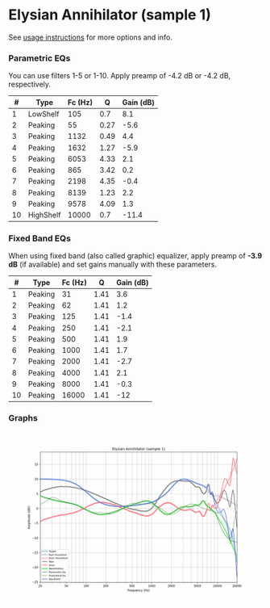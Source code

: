 # Elysian Annihilator (sample 1)
See [usage instructions](https://github.com/jaakkopasanen/AutoEq#usage) for more options and info.

### Parametric EQs
You can use filters 1-5 or 1-10. Apply preamp of -4.2 dB or -4.2 dB, respectively.

|   # | Type      |   Fc (Hz) |    Q |   Gain (dB) |
|-----|-----------|-----------|------|-------------|
|   1 | LowShelf  |       105 | 0.7  |         8.1 |
|   2 | Peaking   |        55 | 0.27 |        -5.6 |
|   3 | Peaking   |      1132 | 0.49 |         4.4 |
|   4 | Peaking   |      1632 | 1.27 |        -5.9 |
|   5 | Peaking   |      6053 | 4.33 |         2.1 |
|   6 | Peaking   |       865 | 3.42 |         0.2 |
|   7 | Peaking   |      2198 | 4.35 |        -0.4 |
|   8 | Peaking   |      8139 | 1.23 |         2.2 |
|   9 | Peaking   |      9578 | 4.09 |         1.3 |
|  10 | HighShelf |     10000 | 0.7  |       -11.4 |

### Fixed Band EQs
When using fixed band (also called graphic) equalizer, apply preamp of **-3.9 dB** (if available) and set gains manually with these parameters.

|   # | Type    |   Fc (Hz) |    Q |   Gain (dB) |
|-----|---------|-----------|------|-------------|
|   1 | Peaking |        31 | 1.41 |         3.6 |
|   2 | Peaking |        62 | 1.41 |         1.2 |
|   3 | Peaking |       125 | 1.41 |        -1.4 |
|   4 | Peaking |       250 | 1.41 |        -2.1 |
|   5 | Peaking |       500 | 1.41 |         1.9 |
|   6 | Peaking |      1000 | 1.41 |         1.7 |
|   7 | Peaking |      2000 | 1.41 |        -2.7 |
|   8 | Peaking |      4000 | 1.41 |         2.1 |
|   9 | Peaking |      8000 | 1.41 |        -0.3 |
|  10 | Peaking |     16000 | 1.41 |       -12   |

### Graphs
![](./Elysian%20Annihilator%20(sample%201).png)
